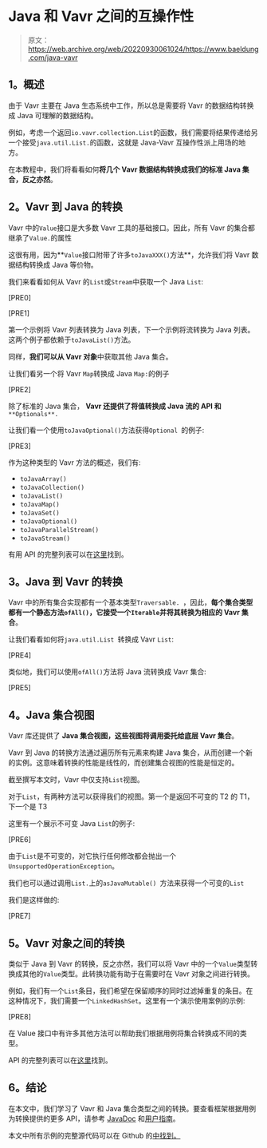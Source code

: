 # Java 和 Vavr 之间的互操作性

> 原文：<https://web.archive.org/web/20220930061024/https://www.baeldung.com/java-vavr>

## **1。概述**

由于 Vavr 主要在 Java 生态系统中工作，所以总是需要将 Vavr 的数据结构转换成 Java 可理解的数据结构。

例如，考虑一个返回`io.vavr.collection.List`的函数，我们需要将结果传递给另一个接受`java.util.List.`的函数，这就是 Java-Vavr 互操作性派上用场的地方。

在本教程中，我们将看看如何**将几个 Vavr 数据结构转换成我们的标准 Java 集合，反之亦然**。

## **2。Vavr 到 Java 的转换**

Vavr 中的`Value`接口是大多数 Vavr 工具的基础接口。因此，所有 Vavr 的集合都继承了`Value.`的属性

这很有用，因为**`Value`接口附带了许多`toJavaXXX()`方法**，允许我们将 Vavr 数据结构转换成 Java 等价物。

我们来看看如何从 Vavr 的`List`或`Stream`中获取一个 Java `List`:

[PRE0]

[PRE1]

第一个示例将 Vavr 列表转换为 Java 列表，下一个示例将流转换为 Java 列表。这两个例子都依赖于`toJavaList()`方法。

同样，**我们可以从 Vavr 对象**中获取其他 Java 集合。

让我们看另一个将 Vavr `Map`转换成 Java `Map:`的例子

[PRE2]

除了标准的 Java 集合， **Vavr 还提供了将值转换成 Java 流的 API 和** `**Optionals**.`

让我们看一个使用`toJavaOptional()`方法获得`Optional `的例子:

[PRE3]

作为这种类型的 Vavr 方法的概述，我们有:

*   `toJavaArray()`
*   `toJavaCollection()`
*   `toJavaList()`
*   `toJavaMap()`
*   `toJavaSet()`
*   `toJavaOptional()`
*   `toJavaParallelStream()`
*   `toJavaStream()`

有用 API 的完整列表可以在[这里](https://web.archive.org/web/20220627173524/https://www.javadoc.io/doc/io.vavr/vavr/0.9.2)找到。

## **3。Java 到 Vavr 的转换**

Vavr 中的所有集合实现都有一个基本类型`Traversable. `，因此，**每个集合类型都有一个静态方法`ofAll()`，它接受一个`Iterable`并将其转换为相应的 Vavr 集合**。

让我们看看如何将`java.util.List `转换成 Vavr `List`:

[PRE4]

类似地，我们可以使用`ofAll()`方法将 Java 流转换成 Vavr 集合:

[PRE5]

## **4。Java 集合视图**

Vavr 库还提供了 **Java 集合视图，这些视图将调用委托给底层 Vavr 集合**。

Vavr 到 Java 的转换方法通过遍历所有元素来构建 Java 集合，从而创建一个新的实例。这意味着转换的性能是线性的，而创建集合视图的性能是恒定的。

截至撰写本文时，Vavr 中仅支持`List`视图。

对于`List`，有两种方法可以获得我们的视图。第一个是返回不可变的 T2 的 T1，下一个是 T3

这里有一个展示不可变 Java `List`的例子:

[PRE6]

由于`List`是不可变的，对它执行任何修改都会抛出一个`UnsupportedOperationException`。

我们也可以通过调用`List.`上的`asJavaMutable() `方法来获得一个可变的`List`

我们是这样做的:

[PRE7]

## **5。Vavr 对象之间的转换**

类似于 Java 到 Vavr 的转换，反之亦然，我们可以将 Vavr 中的一个`Value`类型转换成其他的`Value`类型。此转换功能有助于在需要时在 Vavr 对象之间进行转换。

例如，我们有一个`List`条目，我们希望在保留顺序的同时过滤掉重复的条目。在这种情况下，我们需要一个`LinkedHashSet`。这里有一个演示使用案例的示例:

[PRE8]

在 Value 接口中有许多其他方法可以帮助我们根据用例将集合转换成不同的类型。

API 的完整列表可以在[这里](https://web.archive.org/web/20220627173524/https://static.javadoc.io/io.javaslang/javaslang/2.1.0-alpha/javaslang/Value.html)找到。

## **6。结论**

在本文中，我们学习了 Vavr 和 Java 集合类型之间的转换。要查看框架根据用例为转换提供的更多 API，请参考 [JavaDoc](https://web.archive.org/web/20220627173524/https://static.javadoc.io/io.vavr/vavr/0.9.0/io/vavr/collection/package-frame.html) 和[用户指南](https://web.archive.org/web/20220627173524/http://www.vavr.io/vavr-docs/)。

本文中所有示例的完整源代码可以在 Github 的[中找到。](https://web.archive.org/web/20220627173524/https://github.com/eugenp/tutorials/tree/master/vavr-2)